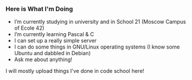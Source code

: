 ### Here is What I'm Doing

- I’m currently studying in university and in School 21 (Moscow Campus of Ecole 42)
- I’m currently learning Pascal & C
- I can set up a really simple server
- I can do some things in GNU/Linux operating systems 
(I know some Ubuntu and dabbled in Debian)
- Ask me about anything!

I will mostly upload things I've done in code school here!
